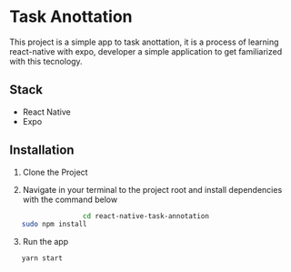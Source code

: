 # Task Anottation

This project is a simple app to task anottation, it is a process of learning react-native with expo, developer a simple application to get familiarized with this tecnology.

**Stack**
---
- React Native
- Expo

**Installation**
---

1. Clone the Project

2. Navigate in your terminal to the project root and install dependencies with the command below
 ```bash
                   cd react-native-task-annotation
	sudo npm install 
```
3. Run the app
 ```bash
	yarn start
```
